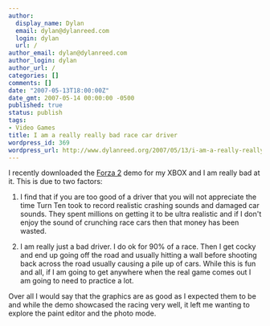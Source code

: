 ```yaml
---
author:
  display_name: Dylan
  email: dylan@dylanreed.com
  login: dylan
  url: /
author_email: dylan@dylanreed.com
author_login: dylan
author_url: /
categories: []
comments: []
date: "2007-05-13T18:00:00Z"
date_gmt: 2007-05-14 00:00:00 -0500
published: true
status: publish
tags:
- Video Games
title: I am a really really bad race car driver
wordpress_id: 369
wordpress_url: http://www.dylanreed.org/2007/05/13/i-am-a-really-really-bad-race-car-driver/
---
```


I recently downloaded the [Forza 2][1] demo for my XBOX and I am really bad at it. This is due to two factors:

   [1]: http://www.amazon.com/Microsoft-Forza-Motorsport-2/dp/B000FRVCAA/ref=pd_bbs_sr_1/103-4996177-8770206?ie=UTF8&s=videogames&qid=1178893491&sr=8-1

1) I find that if you are too good of a driver that you will not appreciate the time Turn Ten took to record realistic crashing sounds and damaged car sounds. They spent millions on getting it to be ultra realistic and if I don't enjoy the sound of crunching race cars then that money has been wasted.

2) I am really just a bad driver. I do ok for 90% of a race. Then I get cocky and end up going off the road and usually hitting a wall before shooting back across the road usually causing a pile up of cars. While this is fun and all, if I am going to get anywhere when the real game comes out I am going to need to practice a lot.

Over all I would say that the graphics are as good as I expected them to be and while the demo showcased the racing very well, it left me wanting to explore the paint editor and the photo mode.
